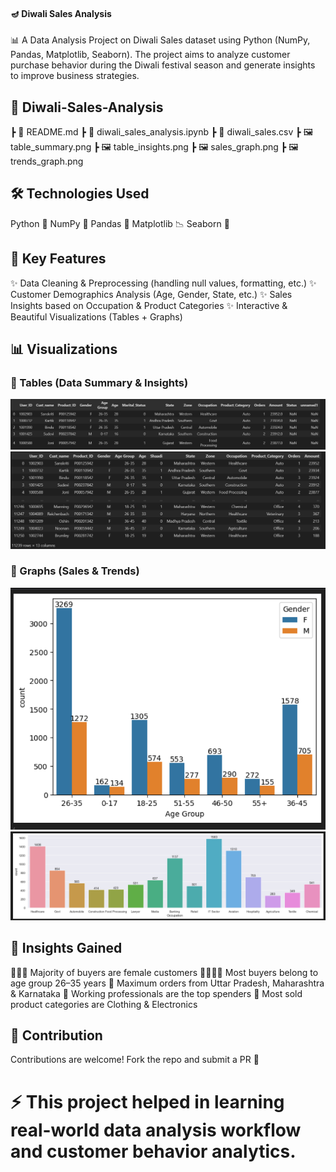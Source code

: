 #### 🪔 Diwali Sales Analysis

📊 A Data Analysis Project on Diwali Sales dataset using Python (NumPy, Pandas, Matplotlib, Seaborn).
The project aims to analyze customer purchase behavior during the Diwali festival season and generate insights to improve business strategies.

## 📁 Diwali-Sales-Analysis
 ┣ 📄 README.md
 ┣ 📄 diwali_sales_analysis.ipynb
 ┣ 📄 diwali_sales.csv
 ┣ 🖼️ table_summary.png
 ┣ 🖼️ table_insights.png
 ┣ 🖼️ sales_graph.png
 ┣ 🖼️ trends_graph.png

## 🛠️ Technologies Used

Python 🐍
NumPy 🔢
Pandas 🐼
Matplotlib 📉
Seaborn 🎨

## 📌 Key Features

✨ Data Cleaning & Preprocessing (handling null values, formatting, etc.)
✨ Customer Demographics Analysis (Age, Gender, State, etc.)
✨ Sales Insights based on Occupation & Product Categories
✨ Interactive & Beautiful Visualizations (Tables + Graphs)

##  📊 Visualizations  

### 🔹 Tables (Data Summary & Insights)  
![Data Summary](https://github.com/Prabhat866/Diwali_sales_prabhat_analysis/blob/main/1.png)  
![Customer Insights](https://github.com/Prabhat866/Diwali_sales_prabhat_analysis/blob/main/2.png)  

### 🔹 Graphs (Sales & Trends)  
![Sales Distribution](https://github.com/Prabhat866/Diwali_sales_prabhat_analysis/blob/main/3.png)  
![Trends Analysis](https://github.com/Prabhat866/Diwali_sales_prabhat_analysis/blob/main/4.png)  

## 🎯 Insights Gained

🧑‍🤝‍🧑 Majority of buyers are female customers
👩‍👩‍👧‍👦 Most buyers belong to age group 26–35 years
📍 Maximum orders from Uttar Pradesh, Maharashtra & Karnataka
💼 Working professionals are the top spenders
🛒 Most sold product categories are Clothing & Electronics

## 🤝 Contribution

Contributions are welcome! Fork the repo and submit a PR 🚀

# ⚡ This project helped in learning real-world data analysis workflow and customer behavior analytics.
